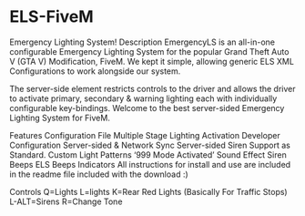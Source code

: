 # ELS-FiveM
Emergency Lighting System!
Description
EmergencyLS is an all-in-one configurable Emergency Lighting System for the popular Grand Theft Auto V (GTA V) Modification, FiveM. We kept it simple, allowing generic ELS XML Configurations to work alongside our system.

The server-side element restricts controls to the driver and allows the driver to activate primary, secondary & warning lighting each with individually configurable key-bindings. Welcome to the best server-sided Emergency Lighting System for FiveM.

Features
Configuration File
Multiple Stage Lighting Activation
Developer Configuration
Server-sided & Network Sync
Server-sided Siren Support as Standard.
Custom Light Patterns
‘999 Mode Activated’ Sound Effect
Siren Beeps
ELS Beeps
Indicators
All instructions for install and use are included in the readme file included with the download :)


Controls
Q=Lights
L=lights
K=Rear Red Lights (Basically For Traffic Stops)
L-ALT=Sirens
R=Change Tone
